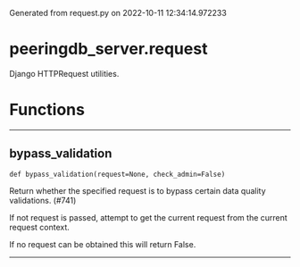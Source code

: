 Generated from request.py on 2022-10-11 12:34:14.972233

# peeringdb_server.request

Django HTTPRequest utilities.

# Functions
---

## bypass_validation
`def bypass_validation(request=None, check_admin=False)`

Return whether the specified request is to bypass
certain data quality validations. (#741)

If not request is passed, attempt to get
the current request from the current request
context.

If no request can be obtained this will return False.

---
